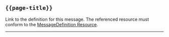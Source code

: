 ## <code>{{page-title}}</code>
Link to the definition for this message. The referenced resource must conform to the <a href="https://www.hl7.org/fhir/r4/messagedefinition.html">MessageDefinition Resource</a>.

---

